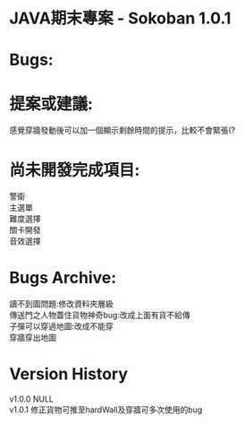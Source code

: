 # JAVA期末專案 - Sokoban 1.0.1

# Bugs:
  

# 提案或建議:
  感覺穿牆發動後可以加一個顯示剩餘時間的提示，比較不會緊張(?

# 尚未開發完成項目:
  警衛\
  主選單\
  難度選擇\
  關卡開發\
  音效選擇

# Bugs Archive:
  讀不到圖問題:修改資料夾層級\
  傳送門之人物蓋住貨物神奇bug:改成上面有貨不給傳\
  子彈可以穿過地圖:改成不能穿\
  穿牆穿出地圖

# Version History
  v1.0.0 NULL\
  v1.0.1 修正貨物可推至hardWall及穿牆可多次使用的bug

